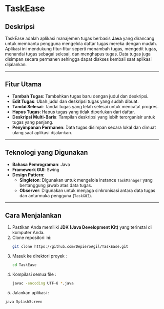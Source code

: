 # TaskEase

## Deskripsi
TaskEase adalah aplikasi manajemen tugas berbasis **Java** yang dirancang untuk membantu pengguna mengelola daftar tugas mereka dengan mudah. Aplikasi ini mendukung fitur-fitur seperti menambah tugas, mengedit tugas, menandai tugas sebagai selesai, dan menghapus tugas. Data tugas juga disimpan secara permanen sehingga dapat diakses kembali saat aplikasi dijalankan.

---

## Fitur Utama
- **Tambah Tugas**: Tambahkan tugas baru dengan judul dan deskripsi.
- **Edit Tugas**: Ubah judul dan deskripsi tugas yang sudah dibuat.
- **Tandai Selesai**: Tandai tugas yang telah selesai untuk mencatat progres.
- **Hapus Tugas**: Hapus tugas yang tidak diperlukan dari daftar.
- **Deskripsi Multi-Baris**: Tampilan deskripsi yang lebih terorganisir untuk tugas yang panjang.
- **Penyimpanan Permanen**: Data tugas disimpan secara lokal dan dimuat ulang saat aplikasi dijalankan.

---

## Teknologi yang Digunakan
- **Bahasa Pemrograman**: Java
- **Framework GUI**: Swing
- **Design Pattern**:
  - **Singleton**: Digunakan untuk mengelola instance `TaskManager` yang bertanggung jawab atas data tugas.
  - **Observer**: Digunakan untuk menjaga sinkronisasi antara data tugas dan antarmuka pengguna (`TaskGUI`).

---

## Cara Menjalankan
1. Pastikan Anda memiliki **JDK (Java Development Kit)** yang terinstal di komputer Anda.
2. Clone repositori ini:
   ```bash
   git clone https://github.com/DepieroAgil/TaskEase.git
3. Masuk ke direktori proyek :
   ```bash
   cd TaskEase

4. Kompilasi semua file :
   ```bash
   javac -encoding UTF-8 *.java

6. Jalankan aplikasi :
  ```bash
  java SplashScreen
